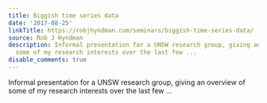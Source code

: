```yaml
---
title: Biggish time series data
date: '2017-08-25'
linkTitle: https://robjhyndman.com/seminars/biggish-time-series-data/
source: Rob J Hyndman
description: Informal presentation for a UNSW research group, giving an overview of
  some of my research interests over the last few ...
disable_comments: true
---
```

Informal presentation for a UNSW research group, giving an overview of some of my research interests over the last few ...